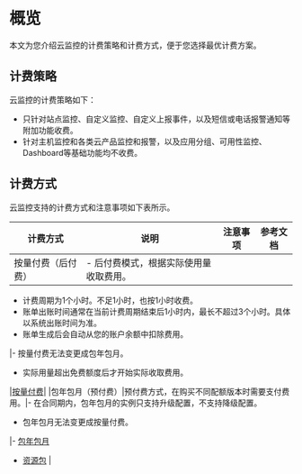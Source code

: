 # 概览

本文为您介绍云监控的计费策略和计费方式，便于您选择最优计费方案。

## 计费策略

云监控的计费策略如下：

-   只针对站点监控、自定义监控、自定义上报事件，以及短信或电话报警通知等附加功能收费。
-   针对主机监控和各类云产品监控和报警，以及应用分组、可用性监控、Dashboard等基础功能均不收费。

## 计费方式

云监控支持的计费方式和注意事项如下表所示。

|计费方式|说明|注意事项|参考文档|
|----|--|----|----|
|按量付费（后付费）|-   后付费模式，根据实际使用量收取费用。
-   计费周期为1个小时。不足1小时，也按1小时收费。
-   账单出账时间通常在当前计费周期结束后1小时内，最长不超过3个小时。具体以系统出账时间为准。
-   账单生成后会自动从您的账户余额中扣除费用。

|-   按量付费无法变更成包年包月。
-   实际用量超出免费额度后才开始实际收取费用。

|[按量付费](/cn.zh-CN/产品定价/计费方式/按量付费.md)|
|包年包月（预付费）|预付费方式，在购买不同配额版本时需要支付费用。|-   在合同期内，包年包月的实例只支持升级配置，不支持降级配置。
-   包年包月无法变更成按量付费。

|-   [包年包月](/cn.zh-CN/产品定价/计费方式/包年包月.md)
-   [资源包](/cn.zh-CN/产品定价/计费方式/资源包.md) |


